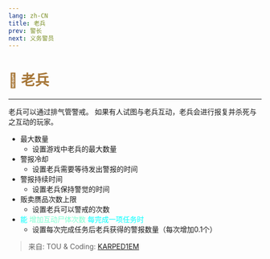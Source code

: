 ```yaml
---
lang: zh-CN
title: 老兵
prev: 警长
next: 义务警员
---
```


# <font color="#a77738">🤺 <b>老兵</b></font> <Badge text="Killing" type="tip" vertical="middle"/>

***

老兵可以通过排气管警戒。 如果有人试图与老兵互动，老兵会进行报复并杀死与之互动的玩家。

- 最大数量
  - 设置游戏中老兵的最大数量
- 警报冷却
  - 设置老兵需要等待发出警报的时间
- 警报持续时间
  - 设置老兵保持警觉的时间
- 贩卖赝品次数上限
  - 设置老兵可以警戒的次数
- <font color=#00ffff>能</font> <font color=#7fffd2>增加互动尸体次数</font> <font color=#00ffff>每完成一项任务时</font>
  - 设置每次完成任务后老兵获得的警报数量（每次增加0.1个）

> 来自: TOU & Coding: [KARPED1EM](https://github.com/KARPED1EM)
